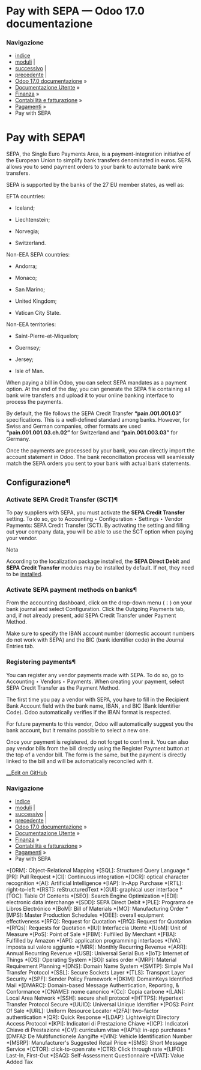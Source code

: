 # Pay with SEPA — Odoo 17.0 documentazione

### Navigazione

  * [indice](../../../../genindex.html "Indice generale")
  * [moduli](../../../../py-modindex.html "Indice del modulo Python") |
  * [successivo](pay_checks.html "Pay by checks") |
  * [precedente](internal_transfers.html "Trasferimenti interni") |
  * [Odoo 17.0 documentazione](../../../../index-2.html) »
  * [Documentazione Utente](../../../../applications.html) »
  * [Finanza](../../../finance.html) »
  * [Contabilità e fatturazione](../../accounting.html) »
  * [Pagamenti](../payments.html) »
  * Pay with SEPA



# Pay with SEPA¶

SEPA, the Single Euro Payments Area, is a payment-integration initiative of the European Union to simplify bank transfers denominated in euros. SEPA allows you to send payment orders to your bank to automate bank wire transfers.

SEPA is supported by the banks of the 27 EU member states, as well as:

EFTA countries:

  * Iceland;

  * Liechtenstein;

  * Norvegia;

  * Switzerland.




Non-EEA SEPA countries:

  * Andorra;

  * Monaco;

  * San Marino;

  * United Kingdom;

  * Vatican City State.




Non-EEA territories:

  * Saint-Pierre-et-Miquelon;

  * Guernsey;

  * Jersey;

  * Isle of Man.




When paying a bill in Odoo, you can select SEPA mandates as a payment option. At the end of the day, you can generate the SEPA file containing all bank wire transfers and upload it to your online banking interface to process the payments.

By default, the file follows the SEPA Credit Transfer **“pain.001.001.03”** specifications. This is a well-defined standard among banks. However, for Swiss and German companies, other formats are used **“pain.001.001.03.ch.02”** for Switzerland and **“pain.001.003.03”** for Germany.

Once the payments are processed by your bank, you can directly import the account statement in Odoo. The bank reconciliation process will seamlessly match the SEPA orders you sent to your bank with actual bank statements.

## Configurazione¶

### Activate SEPA Credit Transfer (SCT)¶

To pay suppliers with SEPA, you must activate the **SEPA Credit Transfer** setting. To do so, go to Accounting ‣ Configuration ‣ Settings ‣ Vendor Payments: SEPA Credit Transfer (SCT). By activating the setting and filling out your company data, you will be able to use the SCT option when paying your vendor.

Nota

According to the localization package installed, the **SEPA Direct Debit** and **SEPA Credit Transfer** modules may be installed by default. If not, they need to be [installed](../../../general/apps_modules.html#general-install).

### Activate SEPA payment methods on banks¶

From the accounting dashboard, click on the drop-down menu (⋮) on your bank journal and select Configuration. Click the Outgoing Payments tab, and, if not already present, add SEPA Credit Transfer under Payment Method.

Make sure to specify the IBAN account number (domestic account numbers do not work with SEPA) and the BIC (bank identifier code) in the Journal Entries tab.

### Registering payments¶

You can register any vendor payments made with SEPA. To do so, go to Accounting ‣ Vendors ‣ Payments. When creating your payment, select SEPA Credit Transfer as the Payment Method.

The first time you pay a vendor with SEPA, you have to fill in the Recipient Bank Account field with the bank name, IBAN, and BIC (Bank Identifier Code). Odoo automatically verifies if the IBAN format is respected.

For future payments to this vendor, Odoo will automatically suggest you the bank account, but it remains possible to select a new one.

Once your payment is registered, do not forget to confirm it. You can also pay vendor bills from the bill directly using the Register Payment button at the top of a vendor bill. The form is the same, but the payment is directly linked to the bill and will be automatically reconciled with it.

[ __Edit on GitHub](https://github.com/odoo/documentation/edit/17.0/content/applications/finance/accounting/payments/pay_sepa.rst)

### Navigazione

  * [indice](../../../../genindex.html "Indice generale")
  * [moduli](../../../../py-modindex.html "Indice del modulo Python") |
  * [successivo](pay_checks.html "Pay by checks") |
  * [precedente](internal_transfers.html "Trasferimenti interni") |
  * [Odoo 17.0 documentazione](../../../../index-2.html) »
  * [Documentazione Utente](../../../../applications.html) »
  * [Finanza](../../../finance.html) »
  * [Contabilità e fatturazione](../../accounting.html) »
  * [Pagamenti](../payments.html) »
  * Pay with SEPA


  *[ORM]: Object-Relational Mapping
  *[SQL]: Structured Query Language
  *[PR]: Pull Request
  *[CI]: Continuous integration
  *[OCR]: optical character recognition
  *[AI]: Artificial Intelligence
  *[IAP]: In-App Purchase
  *[RTL]: right-to-left
  *[RST]: reStructuredText
  *[GUI]: graphical user interface
  *[TOC]: Table Of Contents
  *[SEO]: Search Engine Optimization
  *[EDI]: electronic data interchange
  *[SDD]: SEPA Direct Debit
  *[PLE]: Programa de Libros Electrónico
  *[BoM]: Bill of Materials
  *[MO]: Manufacturing Order
  *[MPS]: Master Production Schedules
  *[OEE]: overall equipment effectiveness
  *[RFQ]: Request for Quotation
  *[RfQ]: Request for Quotation
  *[RfQs]: Requests for Quotation
  *[IU]: Interfaccia Utente
  *[UoM]: Unit of Measure
  *[PoS]: Point of Sale
  *[FBM]: Fulfilled By Merchant
  *[FBA]: Fulfilled by Amazon
  *[API]: application programming interfaces
  *[IVA]: imposta sul valore aggiunto
  *[MRR]: Monthly Recurring Revenue
  *[ARR]: Annual Recurring Revenue
  *[USB]: Universal Serial Bus
  *[IoT]: Internet of Things
  *[OS]: Operating System
  *[SO]: sales order
  *[MRP]: Material Requirement Planning
  *[DNS]: Domain Name System
  *[SMTP]: Simple Mail Transfer Protocol
  *[SSL]: Secure Sockets Layer
  *[TLS]: Transport Layer Security
  *[SPF]: Sender Policy Framework
  *[DKIM]: DomainKeys Identified Mail
  *[DMARC]: Domain-based Message Authentication, Reporting, & Conformance
  *[CNAME]: nome canonico
  *[Cc]: Copia carbone
  *[LAN]: Local Area Network
  *[SSH]: secure shell protocol
  *[HTTPS]: Hypertext Transfer Protocol Secure
  *[UUID]: Universal Unique Identifier
  *[POS]: Point Of Sale
  *[URL]: Uniform Resource Locator
  *[2FA]: two-factor authentication
  *[QR]: Quick Response
  *[LDAP]: Lightweight Directory Access Protocol
  *[KPI]: Indicatori di Prestazione Chiave
  *[ICP]: Indicatori Chiave di Prestazione
  *[CV]: curriculum vitae
  *[IAP’s]: in-app purchases
  *[DMFA]: De Multifunctionele Aangifte
  *[VIN]: Vehicle Identification Number
  *[MSRP]: Manufacturer's Suggested Retail Price
  *[SMS]: Short Message Service
  *[CTOR]: click-to-open rate
  *[CTR]: Click through rate
  *[LIFO]: Last-In, First-Out
  *[SAQ]: Self-Assessment Questionnaire
  *[VAT]: Value Added Tax